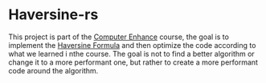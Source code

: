 # Haversine-rs

This project is part of the [Computer Enhance](https://www.computerenhance.com) course, the goal is to implement the [Haversine Formula](https://en.wikipedia.org/wiki/Haversine_formula) and then optimize the code according to what we learned i nthe course. The goal is not to find a better algorithm or change it to a more performant one, but rather to create a more performant code around the algorithm.
